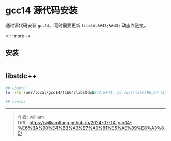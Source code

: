 # gcc14 源代码安装


通过源代码安装 `gcc14`，同时需要更新 `libstdc&#43;&#43;` 动态库链接。

&lt;!--more--&gt;

## 安装

```bash

```

## libstdc&#43;&#43;

```bash
## ubuntu
ln -sfn /usr/local/gcc14/lib64/libstdc&#43;&#43;.so /usr/lib/x86_64-linux-gnu/libstdc&#43;&#43;.so.6

## centos
```


---

> 作者: william  
> URL: https://williamlfang.github.io/2024-07-14-gcc14-%E6%BA%90%E4%BB%A3%E7%A0%81%E5%AE%89%E8%A3%85/  

